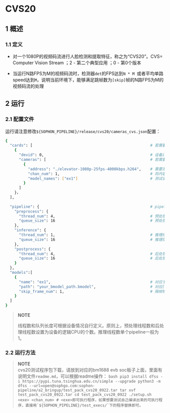 # CVS20

## 1 概述

### 1.1 定义

- 对一个1080P的视频码流进行人脸检测和提取特征，称之为“CVS20”。CVS= Computer Vision Stream ；2 - 第二个典型应用 ；0 - 第0个版本

- 当运行N路FPS为M的视频码流时，检测器`det`的FPS达到`N * M `或者平均单路speed达到`M`，说明当前环境下，能够满足跳帧数为`[skip]`帧的N路FPS为M的视频码流的处理

## 2 运行

### 2.1 配置文件

运行请注意修改`${SOPHON_PIPELINE}/release/cvs20/cameras_cvs.json`配置：

```bash
{
  "cards": [													# 若需要配置多个device，可以在cards下添加多组devid和cameras信息
    {
      "devid": 0,												# 设备id
      "cameras": [												# 若需要配置多个视频码流，可以在cameras下添加多组address和chan_num信息。若配置了多个address或多个cards，总的视频码流路数为所有的[chan_num]数量之和
        {
          "address": "./elevator-1080p-25fps-4000kbps.h264",	# 需要测试视频码流的地址
          "chan_num": 1,										# 将内容为上述[address]的视频码流配置[chan_num]数量的路数。默认设置为1，会接入1路的内容为上述[address]的视频码流。
          "model_names": ["ex1"]								# 测试该[address]视频码流的模型名称，需要和[models]参数内的模型自定义名称[name]一致，表示使用该模型
        }
      ]
    }，
  ],
  
  "pipeline": {													# pipeline中的线程数和队列长度
    "preprocess": {
      "thread_num": 4,											# 预处理线程数
      "queue_size": 16											# 预处理队列最大长度
    },
    "inference": {
      "thread_num": 1,											# 推理线程数
      "queue_size": 16											# 推理队列最大长度
    },
    "postprocess": {
      "thread_num": 4,											# 后处理线程数
      "queue_size": 16											# 后处理队列最大长度
    }
  },
  "models":[
    {
      "name": "ex1",											# 对应于[path]的模型自定义名称
      "path": "your_bmodel_path.bmodel",						# 对应[name]的bmodel模型的路径
      "skip_frame_num": 1,										# 隔帧检测的跳帧数量。当设置为1时表示程序每间隔1帧做一次模型的pipeline。
    }
  ]
}
```

> **NOTE**  
>
> 线程数和队列长度可根据设备情况自行定义。原则上，预处理线程数和后处理线程数设置为设备的逻辑CPU的个数。推理线程数单个pipeline一般为1。

### 2.2 运行方法

  > **NOTE**  
  > cvs20测试程序包下载，请放到对应的bm1688 evb soc板子上面，里面有说明文件`readme.md`，可以根据readme操作：
    ```bash
    pip3 install dfss -i https://pypi.tuna.tsinghua.edu.cn/simple --upgrade
    python3 -m dfss --url=open@sophgo.com:sophon-pipeline/a2_bringup/test_pack_cvs20_0922.tar
    tar xvf test_pack_cvs20_0922.tar
    cd test_pack_cvs20_0922
    ./setup.sh <exe> <chan_num> # <exe>即可执行程序，如果想要测试自己编译出来的可执行程序，直接用`${SOPHON_PIPELINE}/test_execs/`下的程序替换即可。
    ```
